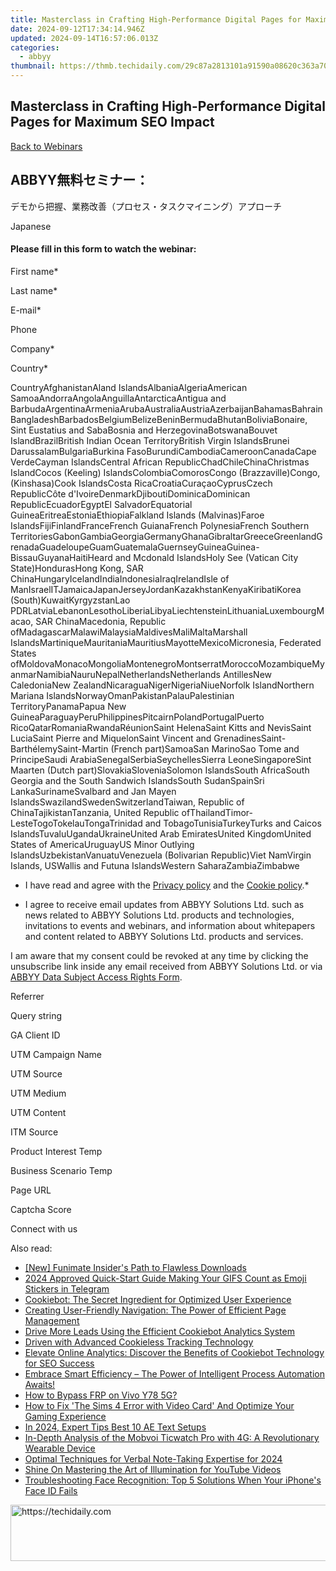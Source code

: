 ```yaml
---
title: Masterclass in Crafting High-Performance Digital Pages for Maximum SEO Impact
date: 2024-09-12T17:34:14.946Z
updated: 2024-09-14T16:57:06.013Z
categories:
  - abbyy
thumbnail: https://thmb.techidaily.com/29c87a2813101a91590a08620c363a707a12be2c13cdc82a6c440d60f80e5fd3.jpg
---
```


## Masterclass in Crafting High-Performance Digital Pages for Maximum SEO Impact

[Back to Webinars](https://tools.techidaily.com/abbyy/products/)

## ABBYY無料セミナー：  
デモから把握、業務改善（プロセス・タスクマイニング）アプローチ

Japanese

#### Please fill in this form to watch the webinar:

First name\*

Last name\*

E-mail\*

Phone

Company\*

Сountry\*

СountryAfghanistanAland IslandsAlbaniaAlgeriaAmerican SamoaAndorraAngolaAnguillaAntarcticaAntigua and BarbudaArgentinaArmeniaArubaAustraliaAustriaAzerbaijanBahamasBahrainBangladeshBarbadosBelgiumBelizeBeninBermudaBhutanBoliviaBonaire, Sint Eustatius and SabaBosnia and HerzegovinaBotswanaBouvet IslandBrazilBritish Indian Ocean TerritoryBritish Virgin IslandsBrunei DarussalamBulgariaBurkina FasoBurundiCambodiaCameroonCanadaCape VerdeCayman IslandsCentral African RepublicChadChileChinaChristmas IslandCocos (Keeling) IslandsColombiaComorosCongo (Brazzaville)Congo, (Kinshasa)Cook IslandsCosta RicaCroatiaCuraçaoCyprusCzech RepublicCôte d'IvoireDenmarkDjiboutiDominicaDominican RepublicEcuadorEgyptEl SalvadorEquatorial GuineaEritreaEstoniaEthiopiaFalkland Islands (Malvinas)Faroe IslandsFijiFinlandFranceFrench GuianaFrench PolynesiaFrench Southern TerritoriesGabonGambiaGeorgiaGermanyGhanaGibraltarGreeceGreenlandGrenadaGuadeloupeGuamGuatemalaGuernseyGuineaGuinea-BissauGuyanaHaitiHeard and Mcdonald IslandsHoly See (Vatican City State)HondurasHong Kong, SAR ChinaHungaryIcelandIndiaIndonesiaIraqIrelandIsle of ManIsraelITJamaicaJapanJerseyJordanKazakhstanKenyaKiribatiKorea (South)KuwaitKyrgyzstanLao PDRLatviaLebanonLesothoLiberiaLibyaLiechtensteinLithuaniaLuxembourgMacao, SAR ChinaMacedonia, Republic ofMadagascarMalawiMalaysiaMaldivesMaliMaltaMarshall IslandsMartiniqueMauritaniaMauritiusMayotteMexicoMicronesia, Federated States ofMoldovaMonacoMongoliaMontenegroMontserratMoroccoMozambiqueMyanmarNamibiaNauruNepalNetherlandsNetherlands AntillesNew CaledoniaNew ZealandNicaraguaNigerNigeriaNiueNorfolk IslandNorthern Mariana IslandsNorwayOmanPakistanPalauPalestinian TerritoryPanamaPapua New GuineaParaguayPeruPhilippinesPitcairnPolandPortugalPuerto RicoQatarRomaniaRwandaRéunionSaint HelenaSaint Kitts and NevisSaint LuciaSaint Pierre and MiquelonSaint Vincent and GrenadinesSaint-BarthélemySaint-Martin (French part)SamoaSan MarinoSao Tome and PrincipeSaudi ArabiaSenegalSerbiaSeychellesSierra LeoneSingaporeSint Maarten (Dutch part)SlovakiaSloveniaSolomon IslandsSouth AfricaSouth Georgia and the South Sandwich IslandsSouth SudanSpainSri LankaSurinameSvalbard and Jan Mayen IslandsSwazilandSwedenSwitzerlandTaiwan, Republic of ChinaTajikistanTanzania, United Republic ofThailandTimor-LesteTogoTokelauTongaTrinidad and TobagoTunisiaTurkeyTurks and Caicos IslandsTuvaluUgandaUkraineUnited Arab EmiratesUnited KingdomUnited States of AmericaUruguayUS Minor Outlying IslandsUzbekistanVanuatuVenezuela (Bolivarian Republic)Viet NamVirgin Islands, USWallis and Futuna IslandsWestern SaharaZambiaZimbabwe

* I have read and agree with the [Privacy policy](https://tools.techidaily.com/abbyy/products/) and the [Cookie policy](https://tools.techidaily.com/abbyy/products/).\*

* I agree to receive email updates from ABBYY Solutions Ltd. such as news related to ABBYY Solutions Ltd. products and technologies, invitations to events and webinars, and information about whitepapers and content related to ABBYY Solutions Ltd. products and services.  
    
I am aware that my consent could be revoked at any time by clicking the unsubscribe link inside any email received from ABBYY Solutions Ltd. or via [ABBYY Data Subject Access Rights Form](https://tools.techidaily.com/abbyy/products/).

Referrer

Query string

GA Client ID

UTM Campaign Name

UTM Source

UTM Medium

UTM Content

ITM Source

Product Interest Temp

Business Scenario Temp

Page URL

Captcha Score

Connect with us

<ins class="adsbygoogle"
     style="display:block"
     data-ad-format="autorelaxed"
     data-ad-client="ca-pub-7571918770474297"
     data-ad-slot="1223367746"></ins>

<ins class="adsbygoogle"
     style="display:block"
     data-ad-client="ca-pub-7571918770474297"
     data-ad-slot="8358498916"
     data-ad-format="auto"
     data-full-width-responsive="true"></ins>

<span class="atpl-alsoreadstyle">Also read:</span>
<div><ul>
<li><a href="https://some-knowledge.techidaily.com/new-funimate-insiders-path-to-flawless-downloads/"><u>[New] Funimate Insider's Path to Flawless Downloads</u></a></li>
<li><a href="https://article-tips.techidaily.com/2024-approved-quick-start-guide-making-your-gifs-count-as-emoji-stickers-in-telegram/"><u>2024 Approved Quick-Start Guide Making Your GIFS Count as Emoji Stickers in Telegram</u></a></li>
<li><a href="https://solve-marvelous.techidaily.com/cookiebot-the-secret-ingredient-for-optimized-user-experience/"><u>Cookiebot: The Secret Ingredient for Optimized User Experience</u></a></li>
<li><a href="https://solve-marvelous.techidaily.com/creating-user-friendly-navigation-the-power-of-efficient-page-management/"><u>Creating User-Friendly Navigation: The Power of Efficient Page Management</u></a></li>
<li><a href="https://solve-marvelous.techidaily.com/drive-more-leads-using-the-efficient-cookiebot-analytics-system/"><u>Drive More Leads Using the Efficient Cookiebot Analytics System</u></a></li>
<li><a href="https://solve-marvelous.techidaily.com/driven-with-advanced-cookieless-tracking-technology/"><u>Driven with Advanced Cookieless Tracking Technology</u></a></li>
<li><a href="https://solve-marvelous.techidaily.com/elevate-online-analytics-discover-the-benefits-of-cookiebot-technology-for-seo-success/"><u>Elevate Online Analytics: Discover the Benefits of Cookiebot Technology for SEO Success</u></a></li>
<li><a href="https://solve-marvelous.techidaily.com/embrace-smart-efficiency-the-power-of-intelligent-process-automation-awaits/"><u>Embrace Smart Efficiency – The Power of Intelligent Process Automation Awaits!</u></a></li>
<li><a href="https://bypass-frp.techidaily.com/how-to-bypass-frp-on-vivo-y78-5g-by-drfone-android/"><u>How to Bypass FRP on Vivo Y78 5G?</u></a></li>
<li><a href="https://win-solutions.techidaily.com/how-to-fix-the-sims-4-error-with-video-card-and-optimize-your-gaming-experience/"><u>How to Fix 'The Sims 4 Error with Video Card' And Optimize Your Gaming Experience</u></a></li>
<li><a href="https://some-techniques.techidaily.com/in-2024-expert-tips-best-10-ae-text-setups/"><u>In 2024, Expert Tips Best 10 AE Text Setups</u></a></li>
<li><a href="https://buynow-reviews.techidaily.com/in-depth-analysis-of-the-mobvoi-ticwatch-pro-with-4g-a-revolutionary-wearable-device/"><u>In-Depth Analysis of the Mobvoi Ticwatch Pro with 4G: A Revolutionary Wearable Device</u></a></li>
<li><a href="https://extra-skills.techidaily.com/optimal-techniques-for-verbal-note-taking-expertise-for-2024/"><u>Optimal Techniques for Verbal Note-Taking Expertise for 2024</u></a></li>
<li><a href="https://youtube-videos.techidaily.com/shine-on-mastering-the-art-of-illumination-for-youtube-videos/"><u>Shine On Mastering the Art of Illumination for YouTube Videos</u></a></li>
<li><a href="https://os-tips.techidaily.com/troubleshooting-face-recognition-top-5-solutions-when-your-iphones-face-id-fails/"><u>Troubleshooting Face Recognition: Top 5 Solutions When Your iPhone's Face ID Fails</u></a></li>
</ul></div>

<!-- affiliate ads begin -->
<a href="https://appsumo.8odi.net/c/5597632/2137395/7443" target="_top" id="2137395">
  <img src="//a.impactradius-go.com/display-ad/7443-2137395" border="0" alt="https://techidaily.com" width="728" height="90"/>
</a>
<img height="0" width="0" src="https://appsumo.8odi.net/i/5597632/2137395/7443" style="position:absolute;visibility:hidden;" border="0" />
<!-- affiliate ads end -->


